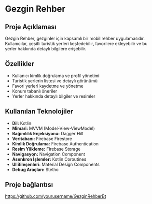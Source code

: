 # Gezgin Rehber

## Proje Açıklaması
Gezgin Rehber, gezginler için kapsamlı bir mobil rehber uygulamasıdır. Kullanıcılar, çeşitli turistik yerleri keşfedebilir, favorilere ekleyebilir ve bu yerler hakkında detaylı bilgilere erişebilir.

## Özellikler
- Kullanıcı kimlik doğrulama ve profil yönetimi
- Turistik yerlerin listesi ve detaylı görünümü
- Favori yerleri kaydetme ve yönetme
- Konum tabanlı öneriler
- Yerler hakkında detaylı bilgiler ve resimler

## Kullanılan Teknolojiler
- **Dil:** Kotlin
- **Mimari:** MVVM (Model-View-ViewModel)
- **Bağımlılık Enjeksiyonu:** Dagger Hilt
- **Veritabanı:** Firebase Firestore
- **Kimlik Doğrulama:** Firebase Authentication
- **Resim Yükleme:** Firebase Storage
- **Navigasyon:** Navigation Component
- **Asenkron İşlemler:** Kotlin Coroutines
- **UI Bileşenleri:** Material Design Components
- **Debug Araçları:** Stetho

## Proje bağlantısı
https://github.com/yourusername/GezginRehberBt
